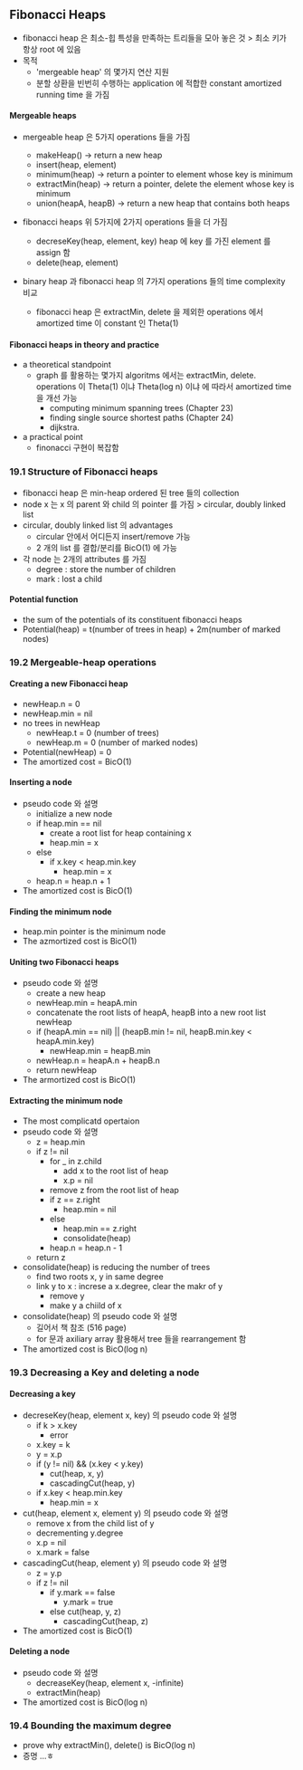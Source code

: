 ## Fibonacci Heaps
- fibonacci heap 은 최소-힙 특성을 만족하는 트리들을 모아 놓은 것 > 최소 키가 항상 root 에 있음
- 목적
  - 'mergeable heap' 의 몇가지 연산 지원
  - 분할 상환을 빈번히 수행하는 application 에 적합한 constant amortized running time 을 가짐

#### Mergeable heaps
- mergeable heap 은 5가지 operations 들을 가짐
  - makeHeap() -> return a new heap
  - insert(heap, element)
  - minimum(heap) -> return a pointer to element whose key is minimum
  - extractMin(heap) -> return a pointer, delete the element whose key is minimum
  - union(heapA, heapB) -> return a new heap that contains both heaps

- fibonacci heaps 위 5가지에 2가지 operations 들을 더 가짐
  - decreseKey(heap, element, key) heap 에 key 를 가진 element 를 assign 함
  - delete(heap, element) 
- binary heap 과 fibonacci heap 의 7가지 operations 들의 time complexity 비교
  - fibonacci heap 은 extractMin, delete 을 제외한 operations 에서 amortized time 이 constant 인 Theta(1)

#### Fibonacci heaps in theory and practice
- a theoretical standpoint 
  - graph 를 활용하는 몇가지 algoritms 에서는 extractMin, delete. operations 이 Theta(1) 이냐 Theta(log n) 이냐 에 따라서 amortized time 을 개선 가능
    - computing minimum spanning trees (Chapter 23)
    - finding single source shortest paths (Chapter 24)
    - dijkstra. 
- a practical point
  - finonacci 구현이 복잡함

### 19.1 Structure of Fibonacci heaps
- fibonacci heap 은 min-heap ordered 된 tree 들의 collection
- node x 는 x 의 parent 와 child 의 pointer 를 가짐 > circular, doubly linked list
- circular, doubly linked list 의 advantages
  - circular 안에서 어디든지 insert/remove 가능
  - 2 개의 list 를 결합/분리를 BicO(1) 에 가능
- 각 node 는 2개의 attributes 를 가짐
  - degree : store the number of children
  - mark : lost a child

#### Potential function
- the sum of the potentials of its constituent fibonacci heaps
- Potential(heap) = t(number of trees in heap) + 2m(number of marked nodes)

### 19.2 Mergeable-heap operations

#### Creating a new Fibonacci heap
- newHeap.n = 0
- newHeap.min = nil
- no trees in newHeap
  - newHeap.t = 0 (number of trees)
  - newHeap.m = 0 (number of marked nodes)
- Potential(newHeap) = 0
- The amortized cost = BicO(1)

#### Inserting a node
- pseudo code 와 설명
  - initialize a new node
  - if heap.min == nil 
    - create a root list for heap containing x
    - heap.min = x
  - else 
    - if x.key < heap.min.key
      - heap.min = x
  - heap.n = heap.n + 1
- The amortized cost is BicO(1)

#### Finding the minimum node
- heap.min pointer is the minimum node
- The azmortized cost is BicO(1)

#### Uniting two Fibonacci heaps
- pseudo code 와 설명
  - create a new heap
  - newHeap.min = heapA.min
  - concatenate the root lists of heapA, heapB into a new root list newHeap
  - if (heapA.min == nil) || (heapB.min != nil, heapB.min.key < heapA.min.key)
    - newHeap.min = heapB.min
  - newHeap.n = heapA.n + heapB.n
  - return newHeap
- The armortized cost is BicO(1)

#### Extracting the minimum node
- The most complicatd opertaion
- pseudo code 와 설명
  - z = heap.min
  - if z != nil
    - for _ in z.child
      - add x to the root list of heap
      - x.p = nil
    - remove z from the root list of heap
    - if z == z.right
      - heap.min = nil
    - else
      - heap.min == z.right
      - consolidate(heap)
    - heap.n = heap.n - 1
  - return z
- consolidate(heap) is reducing the number of trees
  - find two roots x, y in same degree
  - link y to x : increse a x.degree, clear the makr of y
    - remove y
    - make y a chiild of x
- consolidate(heap) 의 pseudo code 와 설명
  - 길어서 책 참조 (516 page)
  - for 문과 axiliary array 활용해서 tree 들을 rearrangement 함
- The amortized cost is BicO(log n)

### 19.3 Decreasing a Key and deleting a node

#### Decreasing a key
- decreseKey(heap, element x, key) 의 pseudo code 와 설명
  - if k > x.key
    - error
  - x.key = k
  - y = x.p
  - if (y != nil) && (x.key < y.key)
    - cut(heap, x, y)
    - cascadingCut(heap, y)
  - if x.key < heap.min.key
    - heap.min = x
- cut(heap, element x, element y) 의 pseudo code 와 설명
  - remove x from the child list of y
  - decrementing y.degree
  - x.p = nil
  - x.mark = false
- cascadingCut(heap, element y) 의 pseudo code 와 설명
  - z = y.p
  - if z != nil
    - if y.mark == false
      - y.mark = true
    - else cut(heap, y, z)
      - cascadingCut(heap, z)
- The amortized cost is BicO(1)

#### Deleting a node
- pseudo code 와 설명
  - decreaseKey(heap, element x, -infinite)
  - extractMin(heap)
- The amortized cost is BicO(log n)

### 19.4 Bounding the maximum degree
- prove why extractMin(), delete() is BicO(log n)
- 증명 ...ㅎ 